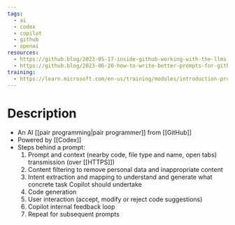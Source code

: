 ```yaml
---
tags:
  - ai
  - codex
  - copilot
  - github
  - openai
resources:
  - https://github.blog/2023-05-17-inside-github-working-with-the-llms-behind-github-copilot/
  - https://github.blog/2023-06-20-how-to-write-better-prompts-for-github-copilot/
training:
  - https://learn.microsoft.com/en-us/training/modules/introduction-prompt-engineering-with-github-copilot/
---
```

# Description
- An AI [[pair programming|pair programmer]] from [[GitHub]]
- Powered by [[Codex]] 
- Steps behind a prompt:
  1. Prompt and context (nearby code, file type and name, open tabs) transmission (over [[HTTPS]])
  2. Content filtering to remove personal data and inappropriate content
  3. Intent extraction and mapping to understand and generate what concrete task Copilot should undertake
  4. Code generation
  5. User interaction (accept, modify or reject code suggestions)
  6. Copilot internal feedback loop
  7. Repeat for subsequent prompts